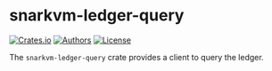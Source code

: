 # snarkvm-ledger-query

[![Crates.io](https://img.shields.io/crates/v/snarkvm-ledger-query.svg?color=neon)](https://crates.io/crates/snarkvm-ledger-query)
[![Authors](https://img.shields.io/badge/authors-Aleo-orange.svg)](https://aleo.org)
[![License](https://img.shields.io/badge/License-Apache%202.0-blue.svg)](./LICENSE.md)

The `snarkvm-ledger-query` crate provides a client to query the ledger.
